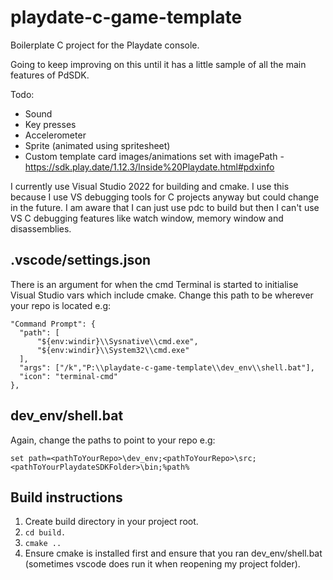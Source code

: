 # playdate-c-game-template
Boilerplate C project for the Playdate console.

Going to keep improving on this until it has a little sample of all the main features of PdSDK.

Todo:
 - Sound
 - Key presses
 - Accelerometer
 - Sprite (animated using spritesheet)
 - Custom template card images/animations set with imagePath - https://sdk.play.date/1.12.3/Inside%20Playdate.html#pdxinfo

I currently use Visual Studio 2022 for building and cmake. 
I use this because I use VS debugging tools for C projects anyway but could change in the future.
I am aware that I can just use pdc to build but then I can't use VS C debugging features like watch window, memory window and disassemblies.

## .vscode/settings.json 
There is an argument for when the cmd Terminal is started to initialise Visual Studio vars which include cmake.
Change this path to be wherever your repo is located e.g:
```
"Command Prompt": {
  "path": [
      "${env:windir}\\Sysnative\\cmd.exe",
      "${env:windir}\\System32\\cmd.exe"
  ],
  "args": ["/k","P:\\playdate-c-game-template\\dev_env\\shell.bat"],
  "icon": "terminal-cmd"
},
```

## dev_env/shell.bat
Again, change the paths to point to your repo e.g:
```
set path=<pathToYourRepo>\dev_env;<pathToYourRepo>\src;<pathToYourPlaydateSDKFolder>\bin;%path%
```

## Build instructions
1. Create build directory in your project root.
2. `cd build.`
3. `cmake ..`
4. Ensure cmake is installed first and ensure that you ran dev_env/shell.bat (sometimes vscode does run it when reopening my project folder).
